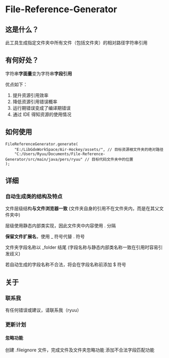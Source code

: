# File-Reference-Generator

## 这是什么？

此工具生成指定文件夹中所有文件（包括文件夹）的相对路径字符串引用

## 有何好处？

字符串**字面量**变为字符串**字段引用**

优点如下：

1. 提升资源引用效率
2. 降低资源引用错误概率
3. 运行期错误变成了编译期错误
4. 通过 IDE 得知资源的使用情况

## 如何使用

```
FileReferenceGenerator.generate(
    "E:/LibGdxWorkSpace/Air-Hockey/assets/", // 目标资源根文件夹的绝对路径
    "C:/Users/Ryuu/Documents/File-Reference-Generator/src/main/java/pers/ryuu" // 目标代码文件夹中的位置
);
```

## 详细

### 自动生成类的结构及特点

文件层级结构**与文件浏览器一致**
(文件夹自身的引用不在文件夹内，而是在其父文件夹中)

层级使用静态内部类实现，因此文件夹中内容使用 . 分隔

**保留文件扩展名**，使用 _ 符号代替 . 符号

文件夹字段名称以 _folder 结尾
(字段名称与静态内部类名称一致在引用时容易引发歧义)

若自动生成的字段名称不合法，将会在字段名称前添加 $ 符号

## 关于

### 联系我

有任何错误或建议，请联系我（ryuu）

### 更新计划

#### 忽略功能

创建 .fileignore 文件，完成文件及文件夹忽略功能
添加不合法字段匹配功能